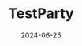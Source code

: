 ---  
layout: startup_page  
title: "TestParty"  
id: "testparty.ai"  
permalink: "/testpartytestparty.ai06252024/"  
website: "https://www.testparty.ai/"  
funding_round: "Seed"  
funding_amount: "$4M"  
investors: "Harlem Capital, Urban Innovation Fund, K Ventures, Soma Capital"  
about: "TestParty is a software compliance company that uses AI to automatically rewrite source code, helping businesses meet global digital accessibility regulations like the ADA and the European Accessibility Act. The startup addresses the widespread issue of non-compliant websites, making the internet more accessible to people with disabilities. TestParty automates testing, remediation, training, and code monitoring to ensure compliance."  
markets: "Software, AI, Compliance"  
hq: "New York, New York, United States"  
founded_year: "2023"  
linkedin: "https://www.linkedin.com/company/testparty"  
twitter: "https://twitter.com/Testparty_ai"  
instagram: ""  
facebook: ""  
crunchbase: "https://www.crunchbase.com/organization/testparty"  
pitchbook: "https://pitchbook.com/profiles/company/571909-06"  

date_display: "25-Jun-2024"  
date: "2024-06-25"

# SEO Optimization  
meta_title: "TestParty - Seed Funding ($4M)"  
meta_description: "TestParty, TestParty is a software compliance company that uses AI to automatically rewrite source code, helping businesses meet global digital accessibility reg..."  
meta_keywords: "TestParty, Software, AI, Compliance, Seed funding"  
canonical_url: "https://startup.projectstartups.com/testpartytestparty.ai06252024/"  
---